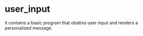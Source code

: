 # user_input
it contains a basic program that obatins user input and renders a personalized message.

